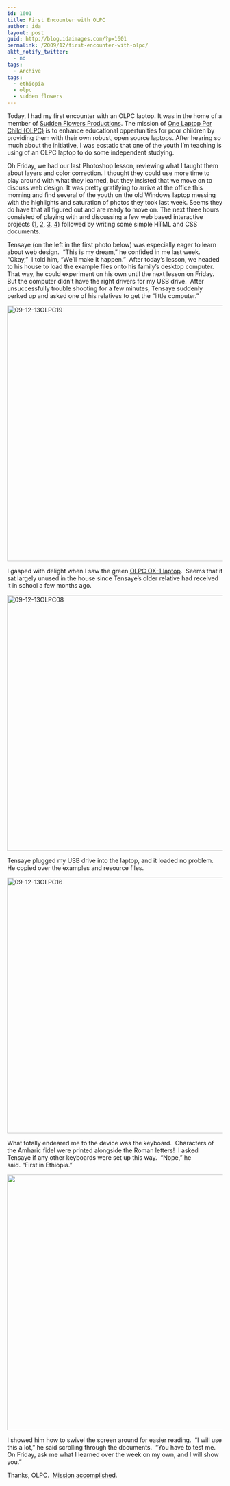 ```yaml
---
id: 1601
title: First Encounter with OLPC
author: ida
layout: post
guid: http://blog.idaimages.com/?p=1601
permalink: /2009/12/first-encounter-with-olpc/
aktt_notify_twitter:
  - no
tags:
  - Archive
tags:
  - ethiopia
  - olpc
  - sudden flowers
---
```

Today, I had my first encounter with an OLPC laptop. It was in the home of a member of [Sudden Flowers Productions][1]. The mission of [One Laptop Per Child (OLPC)][2] is to enhance educational oppertunities for poor children by providing them with their own robust, open source laptops. After hearing so much about the initiative, I was ecstatic that one of the youth I&#8217;m teaching is using of an OLPC laptop to do some independent studying.

Oh Friday, we had our last Photoshop lesson, reviewing what I taught them about layers and color correction. I thought they could use more time to play around with what they learned, but they insisted that we move on to discuss web design. It was pretty gratifying to arrive at the office this morning and find several of the youth on the old Windows laptop messing with the highlights and saturation of photos they took last week. Seems they do have that all figured out and are ready to move on. The next three hours consisted of playing with and discussing a few web based interactive projects ([1][3], [2][4], [3][5], [4][6]) followed by writing some simple HTML and CSS documents.

Tensaye (on the left in the first photo below) was especially eager to learn about web design.  &#8220;This is my dream,&#8221; he confided in me last week.  &#8220;Okay,&#8221;  I told him, &#8220;We&#8217;ll make it happen.&#8221;  After today&#8217;s lesson, we headed to his house to load the example files onto his family&#8217;s desktop computer.  That way, he could experiment on his own until the next lesson on Friday.  But the computer didn&#8217;t have the right drivers for my USB drive.  After unsuccessfully trouble shooting for a few minutes, Tensaye suddenly perked up and asked one of his relatives to get the &#8220;little computer.&#8221;

<div class="full-image">
  <img title="09-12-13OLPC19" src="{{ site.baseurl }}/images//2009/12/09-12-13OLPC19.jpg" alt="09-12-13OLPC19" width="596" />
</div>

<div class="full-image">
</div>

I gasped with delight when I saw the green [OLPC OX-1 laptop][7].  Seems that it sat largely unused in the house since Tensaye&#8217;s older relative had received it in school a few months ago.

<div class="full-image">
  <img title="09-12-13OLPC08" src="{{ site.baseurl }}/images//2009/12/09-12-13OLPC08.jpg" alt="09-12-13OLPC08" width="596" />
</div>

<div class="full-image">
</div>

Tensaye plugged my USB drive into the laptop, and it loaded no problem.  He copied over the examples and resource files.

<div class="full-image">
  <img title="09-12-13OLPC16" src="{{ site.baseurl }}/images//2009/12/09-12-13OLPC16.jpg" alt="09-12-13OLPC16" width="596" />
</div>

<div class="full-image">
</div>

What totally endeared me to the device was the keyboard.  Characters of the Amharic fidel were printed alongside the Roman letters!  I asked Tensaye if any other keyboards were set up this way.  &#8220;Nope,&#8221; he said. &#8220;First in Ethiopia.&#8221;

<div class="full-image">
  <img class="aligncenter" src="{{ site.baseurl }}/images//2009/12/09-12-13OLPC22.jpg" height="596" />
</div>

<div class="full-image">
</div>

I showed him how to swivel the screen around for easier reading.  &#8220;I will use this a lot,&#8221; he said scrolling through the documents.  &#8220;You have to test me.  On Friday, ask me what I learned over the week on my own, and I will show you.&#8221;

Thanks, OLPC.  [Mission accomplished][8].

 [1]: http://www.suddenflowers.org/
 [2]: http://laptop.org/en/
 [3]: http://www.inanimatealice.com/
 [4]: http://thewhalehunt.org/
 [5]: http://paranoia.allenvarney.com/ParanoiaLexicon
 [6]: http://www.wefeelfine.org/
 [7]: http://en.wikipedia.org/wiki/OLPC_XO-1
 [8]: http://laptop.org/en/vision/index.shtml